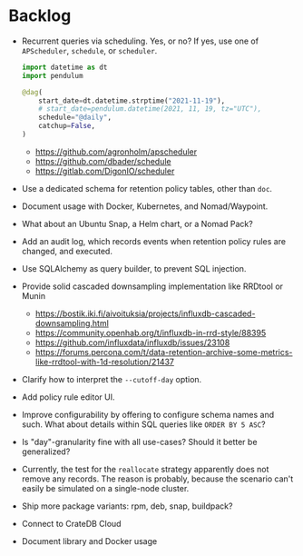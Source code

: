 # Backlog

- Recurrent queries via scheduling.
  Yes, or no? If yes, use one of `APScheduler`, `schedule`, or `scheduler`.

  ```python
  import datetime as dt
  import pendulum

  @dag(
      start_date=dt.datetime.strptime("2021-11-19"),
      # start_date=pendulum.datetime(2021, 11, 19, tz="UTC"),
      schedule="@daily",
      catchup=False,
  )
  ```

  - https://github.com/agronholm/apscheduler
  - https://github.com/dbader/schedule
  - https://gitlab.com/DigonIO/scheduler

- Use a dedicated schema for retention policy tables, other than `doc`.
- Document usage with Docker, Kubernetes, and Nomad/Waypoint.
- What about an Ubuntu Snap, a Helm chart, or a Nomad Pack?
- Add an audit log, which records events when retention policy rules are
  changed, and executed.
- Use SQLAlchemy as query builder, to prevent SQL injection.
- Provide solid cascaded downsampling implementation like RRDtool or Munin
  - https://bostik.iki.fi/aivoituksia/projects/influxdb-cascaded-downsampling.html
  - https://community.openhab.org/t/influxdb-in-rrd-style/88395
  - https://github.com/influxdata/influxdb/issues/23108
  - https://forums.percona.com/t/data-retention-archive-some-metrics-like-rrdtool-with-1d-resolution/21437
- Clarify how to interpret the `--cutoff-day` option.
- Add policy rule editor UI.
- Improve configurability by offering to configure schema names and such.
  What about details within SQL queries like `ORDER BY 5 ASC`?
- Is "day"-granularity fine with all use-cases? Should it better be generalized?
- Currently, the test for the `reallocate` strategy apparently does not remove any
  records. The reason is probably, because the scenario can't easily be simulated
  on a single-node cluster.
- Ship more package variants: rpm, deb, snap, buildpack?
- Connect to CrateDB Cloud
- Document library and Docker usage
